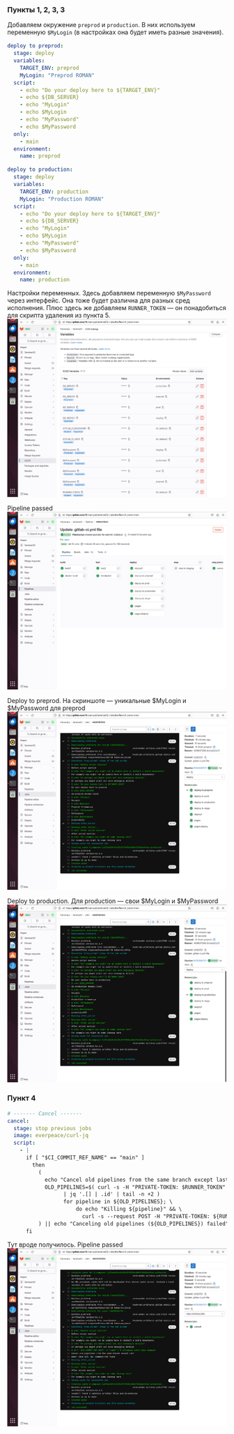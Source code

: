 ### Пункты 1, 2, 3, 3

Добавляем окружение `preprod` и `production`. В них используем переменную `$MyLogin` (в настройках она будет иметь разные значения).
```yaml
deploy to preprod:
  stage: deploy
  variables:
    TARGET_ENV: preprod
    MyLogin: "Preprod ROMAN"
  script:
    - echo "Do your deploy here to ${TARGET_ENV}"
    - echo ${DB_SERVER}
    - echo "MyLogin"
    - echo $MyLogin
    - echo "MyPassword"
    - echo $MyPassword
  only:
    - main
  environment:
    name: preprod
```


```yaml
deploy to production:
  stage: deploy
  variables:
    TARGET_ENV: production
    MyLogin: "Production ROMAN"
  script:
    - echo "Do your deploy here to ${TARGET_ENV}"
    - echo ${DB_SERVER}
    - echo "MyLogin"
    - echo $MyLogin
    - echo "MyPassword"
    - echo $MyPassword
  only:
    - main
  environment:
    name: production
```

Настройки переменных. Здесь добавляем переменную `$MyPassword` через интерфейс. Она тоже будет различна для разных сред исполнения. Плюс здесь же добавляем `RUNNER_TOKEN` — он понадобиться для скрипта удаления из пункта 5.
![variables page](images/1.png "variables page")

Pipeline passed
![pipeline passed](images/2.png "pipeline passed")

Deploy to preprod. На скриншоте — уникальные $MyLogin и $MyPassword для preprod
![deploy to preprod](images/3.png "deploy to preprod")

Deploy to production. Для production — свои $MyLogin и $MyPassword
![deploy to production](images/4.png "deploy to production")

### Пункт 4

```yaml
# ------- Cancel -------
cancel:
  stage: stop previous jobs
  image: everpeace/curl-jq
  script:
    - |
      if [ "$CI_COMMIT_REF_NAME" == "main" ]
        then
          (
            echo "Cancel old pipelines from the same branch except last"
            OLD_PIPELINES=$( curl -s -H "PRIVATE-TOKEN: $RUNNER_TOKEN" "https://gitlab.com/api/v4/projects/${CI_PROJECT_ID}/pipelines?ref=${CI_COMMIT_REF_NAME}&status=running" \
                  | jq '.[] | .id' | tail -n +2 )
                  for pipeline in ${OLD_PIPELINES}; \
                      do echo "Killing ${pipeline}" && \
                        curl -s --request POST -H "PRIVATE-TOKEN: ${RUNNER_TOKEN}" "https://gitlab.com/api/v4/projects/${CI_PROJECT_ID}/pipelines/${pipeline}/cancel"; done
          ) || echo "Canceling old pipelines (${OLD_PIPELINES}) failed"
      fi
```


Тут вроде получилось. Pipeline passed
![deploy to production](images/5.png "deploy to production")

